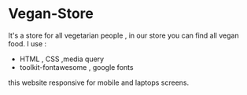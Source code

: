 # Vegan-Store
It's a store for all vegetarian people , in our store you can find all vegan food.
 I use :
 - HTML , CSS ,media query
 - toolkit-fontawesome , google fonts
 
this website responsive for mobile and laptops screens.
